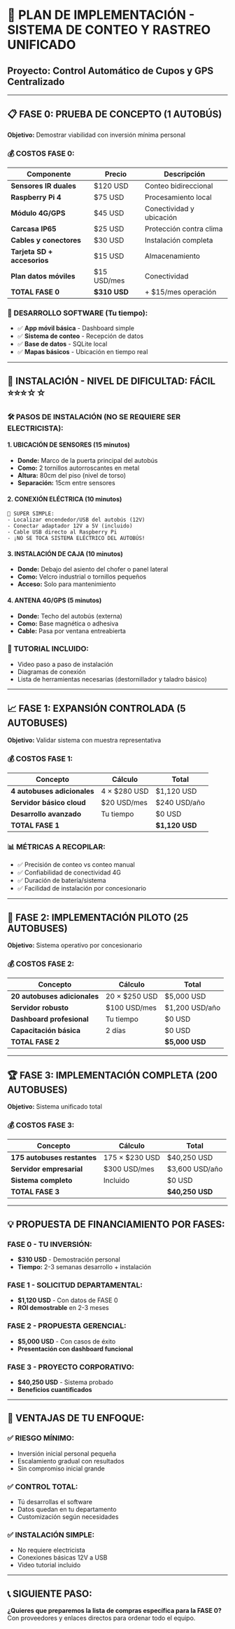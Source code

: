 # 🚌 PLAN DE IMPLEMENTACIÓN - SISTEMA DE CONTEO Y RASTREO UNIFICADO
## Proyecto: Control Automático de Cupos y GPS Centralizado

---

## 📋 FASE 0: PRUEBA DE CONCEPTO (1 AUTOBÚS)
**Objetivo:** Demostrar viabilidad con inversión mínima personal

### 💰 COSTOS FASE 0:
| Componente | Precio | Descripción |
|------------|--------|-------------|
| **Sensores IR duales** | $120 USD | Conteo bidireccional |
| **Raspberry Pi 4** | $75 USD | Procesamiento local |
| **Módulo 4G/GPS** | $45 USD | Conectividad y ubicación |
| **Carcasa IP65** | $25 USD | Protección contra clima |
| **Cables y conectores** | $30 USD | Instalación completa |
| **Tarjeta SD + accesorios** | $15 USD | Almacenamiento |
| **Plan datos móviles** | $15 USD/mes | Conectividad |
| **TOTAL FASE 0** | **$310 USD** | + $15/mes operación |

### 📱 DESARROLLO SOFTWARE (Tu tiempo):
- ✅ **App móvil básica** - Dashboard simple
- ✅ **Sistema de conteo** - Recepción de datos
- ✅ **Base de datos** - SQLite local
- ✅ **Mapas básicos** - Ubicación en tiempo real

---

## 🔧 INSTALACIÓN - NIVEL DE DIFICULTAD: **FÁCIL** ⭐⭐⭐☆☆

### 🛠️ PASOS DE INSTALACIÓN (NO SE REQUIERE SER ELECTRICISTA):

#### **1. UBICACIÓN DE SENSORES** (15 minutos)
- **Donde:** Marco de la puerta principal del autobús
- **Como:** 2 tornillos autorroscantes en metal
- **Altura:** 80cm del piso (nivel de torso)
- **Separación:** 15cm entre sensores

#### **2. CONEXIÓN ELÉCTRICA** (10 minutos)
```
🔌 SUPER SIMPLE:
- Localizar encendedor/USB del autobús (12V)
- Conectar adaptador 12V a 5V (incluido)
- Cable USB directo al Raspberry Pi
- ¡NO SE TOCA SISTEMA ELÉCTRICO DEL AUTOBÚS!
```

#### **3. INSTALACIÓN DE CAJA** (10 minutos)
- **Donde:** Debajo del asiento del chofer o panel lateral
- **Como:** Velcro industrial o tornillos pequeños
- **Acceso:** Solo para mantenimiento

#### **4. ANTENA 4G/GPS** (5 minutos)
- **Donde:** Techo del autobús (externa)
- **Como:** Base magnética o adhesiva
- **Cable:** Pasa por ventana entreabierta

### 🎥 **TUTORIAL INCLUIDO:**
- Video paso a paso de instalación
- Diagramas de conexión
- Lista de herramientas necesarias (destornillador y taladro básico)

---

## 📈 FASE 1: EXPANSIÓN CONTROLADA (5 AUTOBUSES)
**Objetivo:** Validar sistema con muestra representativa

### 💰 COSTOS FASE 1:
| Concepto | Cálculo | Total |
|----------|---------|-------|
| **4 autobuses adicionales** | 4 × $280 USD | $1,120 USD |
| **Servidor básico cloud** | $20 USD/mes | $240 USD/año |
| **Desarrollo avanzado** | Tu tiempo | $0 USD |
| **TOTAL FASE 1** | | **$1,120 USD** |

### 📊 **MÉTRICAS A RECOPILAR:**
- ✅ Precisión de conteo vs conteo manual
- ✅ Confiabilidad de conectividad 4G
- ✅ Duración de batería/sistema
- ✅ Facilidad de instalación por concesionario

---

## 🚀 FASE 2: IMPLEMENTACIÓN PILOTO (25 AUTOBUSES)
**Objetivo:** Sistema operativo por concesionario

### 💰 COSTOS FASE 2:
| Concepto | Cálculo | Total |
|----------|---------|-------|
| **20 autobuses adicionales** | 20 × $250 USD | $5,000 USD |
| **Servidor robusto** | $100 USD/mes | $1,200 USD/año |
| **Dashboard profesional** | Tu tiempo | $0 USD |
| **Capacitación básica** | 2 días | $0 USD |
| **TOTAL FASE 2** | | **$5,000 USD** |

---

## 🏆 FASE 3: IMPLEMENTACIÓN COMPLETA (200 AUTOBUSES)
**Objetivo:** Sistema unificado total

### 💰 COSTOS FASE 3:
| Concepto | Cálculo | Total |
|----------|---------|-------|
| **175 autobuses restantes** | 175 × $230 USD | $40,250 USD |
| **Servidor empresarial** | $300 USD/mes | $3,600 USD/año |
| **Sistema completo** | Incluido | $0 USD |
| **TOTAL FASE 3** | | **$40,250 USD** |

---

## 💡 PROPUESTA DE FINANCIAMIENTO POR FASES:

### **FASE 0 - TU INVERSIÓN:**
- **$310 USD** - Demostración personal
- **Tiempo:** 2-3 semanas desarrollo + instalación

### **FASE 1 - SOLICITUD DEPARTAMENTAL:**
- **$1,120 USD** - Con datos de FASE 0
- **ROI demostrable** en 2-3 meses

### **FASE 2 - PROPUESTA GERENCIAL:**
- **$5,000 USD** - Con casos de éxito
- **Presentación con dashboard funcional**

### **FASE 3 - PROYECTO CORPORATIVO:**
- **$40,250 USD** - Sistema probado
- **Beneficios cuantificados**

---

## 🎯 VENTAJAS DE TU ENFOQUE:

### ✅ **RIESGO MÍNIMO:**
- Inversión inicial personal pequeña
- Escalamiento gradual con resultados
- Sin compromiso inicial grande

### ✅ **CONTROL TOTAL:**
- Tú desarrollas el software
- Datos quedan en tu departamento
- Customización según necesidades

### ✅ **INSTALACIÓN SIMPLE:**
- No requiere electricista
- Conexiones básicas 12V a USB
- Video tutorial incluido

---

## 📞 SIGUIENTE PASO:
**¿Quieres que preparemos la lista de compras específica para la FASE 0?**
Con proveedores y enlaces directos para ordenar todo el equipo.